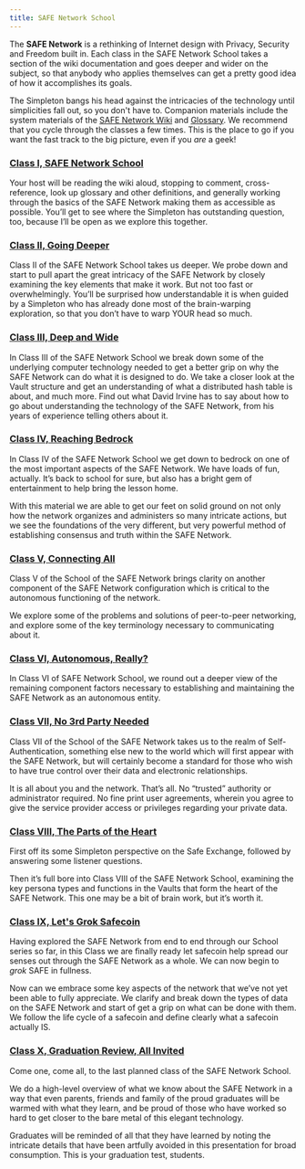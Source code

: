 ```yaml
---
title: SAFE Network School
---
```


The **SAFE Network** is a rethinking of Internet design with Privacy, Security and Freedom built in. Each class in the SAFE Network School takes a section of the wiki documentation and goes deeper and wider on the subject, so that anybody who applies themselves can get a pretty good idea of how it accomplishes its goals.

The Simpleton bangs his head against the intricacies of the technology until simplicities fall out, so you don't have to. Companion materials include the system materials of the [SAFE Network Wiki](https://safenetwork.wiki/en/Main_Page) and [Glossary](https://safenetwork.wiki/en/Glossary). We recommend that you cycle through the classes a few times. This is the place to go if you want the fast track to the big picture, even if you _are_ a geek!

### [Class I, SAFE Network School](/podcasts/episode-18-class-i-safe-network-school/)

Your host will be reading the wiki aloud, stopping to comment, cross-reference, look up glossary and other definitions, and generally working through the basics of the SAFE Network making them as accessible as possible. You’ll get to see where the Simpleton has outstanding question, too, because I’ll be open as we explore this together.

### [Class II, Going Deeper](/podcasts/episode-19-class-ii-going-deeper/)

Class II of the SAFE Network School takes us deeper. We probe down and start to pull apart the great intricacy of the SAFE Network by closely examining the key elements that make it work. But not too fast or overwhelmingly. You’ll be surprised how understandable it is when guided by a Simpleton who has already done most of the brain-warping exploration, so that you don’t have to warp YOUR head so much.

### [Class III, Deep and Wide](/podcasts/episode-20-class-iii-deep-and-wide/)

In Class III of the SAFE Network School we break down some of the underlying computer technology needed to get a better grip on why the SAFE Network can do what it is designed to do. We take a closer look at the Vault structure and get an understanding of what a distributed hash table is about, and much more. Find out what David Irvine has to say about how to go about understanding the technology of the SAFE Network, from his years of experience telling others about it.

### [Class IV, Reaching Bedrock](/podcasts/episode-21-class-iv-reaching-bedrock/)

In Class IV of the SAFE Network School we get down to bedrock on one of the most important aspects of the SAFE Network. We have loads of fun, actually. It’s back to school for sure, but also has a bright gem of entertainment to help bring the lesson home.

With this material we are able to get our feet on solid ground on not only how the network organizes and administers so many intricate actions, but we see the foundations of the very different, but very powerful method of establishing consensus and truth within the SAFE Network.

### [Class V, Connecting All](/podcasts/episode-22-class-v-connecting-all/)

Class V of the School of the SAFE Network brings clarity on another component of the SAFE Network configuration which is critical to the autonomous functioning of the network.

We explore some of the problems and solutions of peer-to-peer networking, and explore some of the key terminology necessary to communicating about it.

### [Class VI, Autonomous, Really?](/podcasts/episode-23-class-vi-autonomous-really/)

In Class VI of SAFE Network School, we round out a deeper view of the remaining component factors necessary to establishing and maintaining the SAFE Network as an autonomous entity.

### [Class VII, No 3rd Party Needed](/podcasts/episode-24-class-vii-no-3rd-party-needed/)

Class VII of the School of the SAFE Network takes us to the realm of Self-Authentication, something else new to the world which will first appear with the SAFE Network, but will certainly become a standard for those who wish to have true control over their data and electronic relationships.

It is all about you and the network. That’s all. No “trusted” authority or administrator required. No fine print user agreements, wherein you agree to give the service provider access or privileges regarding your private data.

### [Class VIII, The Parts of the Heart](/podcasts/episode-27-class-viii-the-parts-of-the-heart/)

First off its some Simpleton perspective on the Safe Exchange, followed by answering some listener questions.

Then it’s full bore into Class VIII of the SAFE Network School, examining the key persona types and functions in the Vaults that form the heart of the SAFE Network. This one may be a bit of brain work, but it’s worth it.

### [Class IX, Let's Grok Safecoin](/podcasts/episode-28-class-ix-lets-grok-safecoin/)

Having explored the SAFE Network from end to end through our School series so far, in this Class we are finally ready let safecoin help spread our senses out through the SAFE Network as a whole. We can now begin to _grok_ SAFE in fullness.

Now can we embrace some key aspects of the network that we’ve not yet been able to fully appreciate. We clarify and break down the types of data on the SAFE Network and start of get a grip on what can be done with them. We follow the life cycle of a safecoin and define clearly what a safecoin actually IS.

### [Class X, Graduation Review, All Invited](/podcasts/episode-29-class-x-graduation-review-all-invited/)

Come one, come all, to the last planned class of the SAFE Network School.

We do a high-level overview of what we know about the SAFE Network in a way that even parents, friends and family of the proud graduates will be warmed with what they learn, and be proud of those who have worked so hard to get closer to the bare metal of this elegant technology.

Graduates will be reminded of all that they have learned by noting the intricate details that have been artfully avoided in this presentation for broad consumption. This is your graduation test, students.
